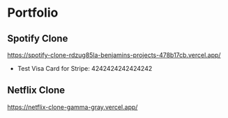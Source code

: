 # Portfolio

## Spotify Clone
https://spotify-clone-rdzug85la-benjamins-projects-478b17cb.vercel.app/
- Test Visa Card for Stripe: 4242424242424242

## Netflix Clone
https://netflix-clone-gamma-gray.vercel.app/

